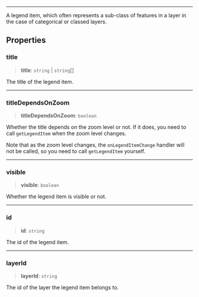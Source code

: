 ***

A legend item, which often represents a sub-class of features in a
layer in the case of categorical or classed layers.

## Properties

### title

> **title**: `string` | `string`\[]

The title of the legend item.

***

### titleDependsOnZoom

> **titleDependsOnZoom**: `boolean`

Whether the title depends on the zoom level or not. If it does, you
need to call `getLegendItem` when the zoom level changes.

Note that as the zoom level changes, the `onLegendItemChange` handler
will not be called, so you need to call `getLegendItem` yourself.

***

### visible

> **visible**: `boolean`

Whether the legend item is visible or not.

***

### id

> **id**: `string`

The id of the legend item.

***

### layerId

> **layerId**: `string`

The id of the layer the legend item belongs to.
